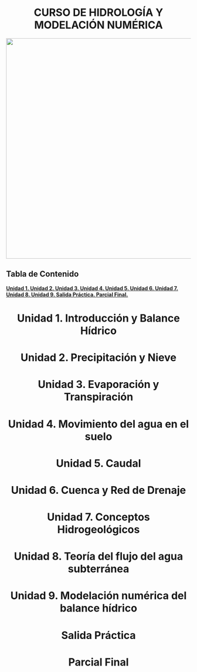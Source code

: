 # <h1 align="center"> CURSO DE HIDROLOGÍA Y MODELACIÓN NUMÉRICA 

<p align="center">
  <img src="https://github.com/user-attachments/assets/1b0b8215-0c1e-45ac-b7fe-c9c98e4efd90" width="600">
</p>


## Tabla de Contenido

**[Unidad 1. ](#Unidad-1-Introducción-y-Balance-Hídrico)**
**[Unidad 2. ](#Unidad-2-Precipitación-y-Nieve)**
**[Unidad 3. ](#Unidad-3-Evaporación-y-Transpiración)**
**[Unidad 4. ](#Unidad-4-Movimiento-del-agua-en-el-suelo)**
**[Unidad 5. ](#Unidad-5-Caudal)**
**[Unidad 6. ](#Unidad-6-Cuenca-y-Red-de-Drenaje)**
**[Unidad 7. ](#Unidad-7-Conceptos-Hidrogeológicos)**
**[Unidad 8. ](#Unidad-8-Teoría-del-flujo-del-agua-subterránea)**
**[Unidad 9. ](#Unidad-9-Modelación-numérica-del-balance-hídrico)**
**[Salida Práctica. ](#Salida-práctica)**
**[Parcial Final. ](#Parcial-Final)**

<h1 align="center">Unidad 1. Introducción y Balance Hídrico</h1>
<p align="center">

<h1 align="center">Unidad 2. Precipitación y Nieve</h1>
<p align="center">

<h1 align="center">Unidad 3. Evaporación y Transpiración</h1>
<p align="center">

<h1 align="center">Unidad 4. Movimiento del agua en el suelo</h1>
<p align="center">

<h1 align="center">Unidad 5. Caudal</h1>
<p align="center">

<h1 align="center">Unidad 6. Cuenca y Red de Drenaje</h1>
<p align="center">

<h1 align="center">Unidad 7. Conceptos Hidrogeológicos</h1>
<p align="center">

<h1 align="center">Unidad 8. Teoría del flujo del agua subterránea</h1>
<p align="center">

<h1 align="center">Unidad 9. Modelación numérica del balance hídrico</h1>
<p align="center">

<h1 align="center">Salida Práctica</h1>
<p align="center">

<h1 align="center">Parcial Final</h1>
<p align="center">





